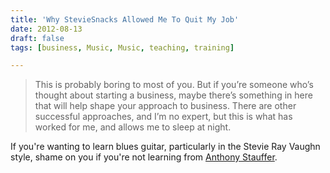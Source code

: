 ```yaml
---
title: 'Why StevieSnacks Allowed Me To Quit My Job'
date: 2012-08-13
draft: false
tags: [business, Music, Music, teaching, training]

---
```


> This is probably boring to most of you. But if you’re someone who’s thought about starting a business, maybe there’s something in here that will help shape your approach to business. There are other successful approaches, and I’m no expert, but this is what has worked for me, and allows me to sleep at night.

If you're wanting to learn blues guitar, particularly in the Stevie Ray Vaughn style, shame on you if you're not learning from [Anthony Stauffer](http://steviesnacks.com).